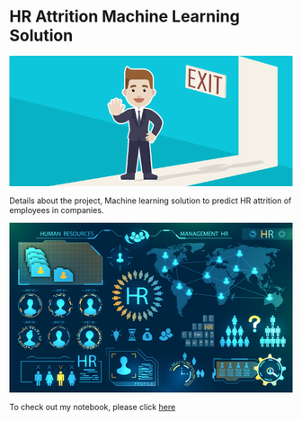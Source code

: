 # HR Attrition Machine Learning Solution

![enter image description here](https://raw.githubusercontent.com/vivekguptta/HR_Employee_Attrition/main/Attrtion.png)

Details about the project, Machine learning solution to predict HR attrition of employees in companies.

![enter image description here](https://raw.githubusercontent.com/vivekguptta/HR_Employee_Attrition/main/hr-analytics-10.jpg)

To check out my notebook, please click [here](https://github.com/vivekguptta/HR_Employee_Attrition/blob/main/HR_Analytics.ipynb)
